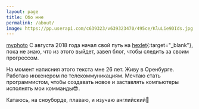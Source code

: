```yaml
---
layout: page
title: Обо мне
permalink: /about/
image: https://pp.userapi.com/c639323/v639323470/495ce/KluLie9DIds.jpg
---
```


[myphoto](https://pp.userapi.com/c639323/v639323470/495ce/KluLie9DIds.jpg)
С августа 2018 года начал свой путь на [hexlet](https://ru.hexlet.io/u/coconut_alex){:target="_blank"}, пока не знаю, что из этого выйдет, завел блог, чтобы следить за своим прогрессом.  

На момент написния этого текста мне 26 лет. Живу в Оренбурге. Работаю инженером по телекоммуникациям. Мечтаю стать программистом, чтобы создавать новое и заставлять компьютеры исполнять мои комманды:sunglasses:.

Катаюсь, на сноуборде, плаваю, и изучаю английский:muscle:
